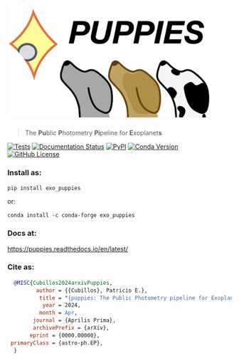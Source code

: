 # <img alt="puppies" src="https://raw.githubusercontent.com/pcubillos/puppies/aprilis/docs/figures/logo_puppies_texted.png" height="250">
> The **Pu**blic **P**hotometry **Pi**peline for **E**xoplanet**s**

[![Tests](https://github.com/pcubillos/puppies/actions/workflows/python-package.yml/badge.svg)](https://github.com/pcubillos/puppies/actions/workflows/python-package.yml)
[![Documentation Status](https://readthedocs.org/projects/puppies/badge/?version=latest)](https://puppies.readthedocs.io/en/latest/?badge=latest)
[![PyPI](https://img.shields.io/pypi/v/exo_puppies.svg)](https://pypi.org/project/exo_puppies)
[![Conda Version](https://img.shields.io/conda/vn/conda-forge/exo_puppies.svg)](https://anaconda.org/conda-forge/exo_puppies)
[![GitHub License](https://img.shields.io/github/license/pcubillos/puppies?color=blue)](https://puppies.readthedocs.io/en/latest/license.html)


### Install as:
```
pip install exo_puppies
```
or:
```
conda install -c conda-forge exo_puppies
```

### Docs at:
<https://puppies.readthedocs.io/en/latest/>

### Cite as:
```bibtex
  @MISC{Cubillos2024arxivPuppies,
         author = {{Cubillos}, Patricio E.},
          title = "{puppies: The Public Photometry pipeline for Exoplanets}",
           year = 2024,
          month = Apr,
        journal = {Aprilis Prima},
        archivePrefix = {arXiv},
       eprint = {0000.00000},
 primaryClass = {astro-ph.EP},
  }
```
